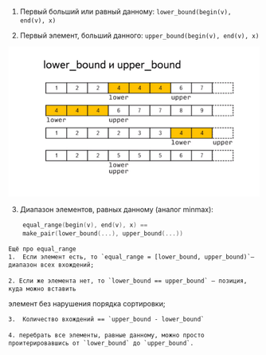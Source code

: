 1. Первый больший или равный данному:
  `lower_bound(begin(v), end(v), x)`

2. Первый элемент, больший данного:
   `upper_bound(begin(v), end(v), x)`


![UpperLower](images/upper_lower.png)


3. Диапазон элементов, равных данному (аналог minmax):
```c++
	equal_range(begin(v), end(v), x) ==
	make_pair(lower_bound(...), upper_bound(...)) 
``` 
	Ещё про equal_range
	1.  Если элемент есть, то `equal_range = [lower_bound, upper_bound)`– диапазон всех вхождений;

    2. Если же элемента нет, то `lower_bound == upper_bound` – позиция, куда можно вставить
элемент без нарушения порядка сортировки;

	3.  Количество вхождений == `upper_bound - lower_bound`

	4. перебрать все элементы, равные данному, можно просто проитерировавшись от `lower_bound` до `upper_bound`.